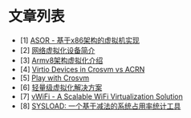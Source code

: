 # 文章列表

- [1] [ASOR - 基于x86架构的虚拟机实现](https://calinyara.github.io/technology/2019/08/05/asor-hypervisor.html)
- [2] [网络虚拟化设备简介](https://calinyara.github.io/technology/2019/08/22/vnet_interface.html)
- [3] [Armv8架构虚拟化介绍](https://calinyara.github.io/technology/2019/11/03/armv8-virtualization.html)
- [4] [Virtio Devices in Crosvm vs ACRN](https://calinyara.github.io/technology/2019/12/10/virtio-devices-in-crosvm-vs-ACRN.html)
- [5] [Play with Crosvm](https://calinyara.github.io/technology/2019/12/12/Play-with-Crosvm.html)
- [6] [轻量级虚拟化解决方案](https://calinyara.github.io/technology/2020/01/09/Lightweight-virtualization-solutions.html)
- [7] [vWiFi - A Scalable WiFi Virtualization Solution](https://calinyara.github.io/technology/2020/03/18/vWiFi-A-Scalable-WiFi-Virtualization-Solution.html)
- [8] [SYSLOAD: 一个基于减法的系统占用率统计工具](https://calinyara.github.io/technology/2020/04/07/sysload.html)
